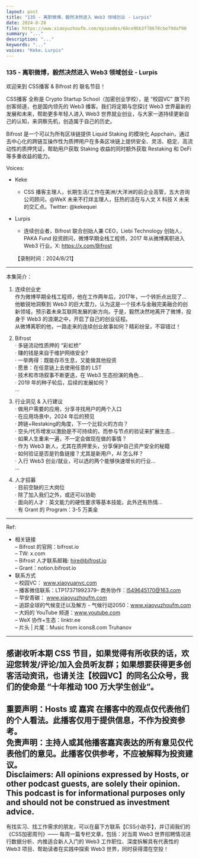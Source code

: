 ```yaml
---
layout: post
title: "135 - 离职微博，毅然决然进入 Web3 领域创业 - Lurpis"
date: 2024-8-28
file: https://www.xiaoyuzhoufm.com/episodes/66ce96b3f78678cbe79daf90
summary: "..."
description: "..."
keywords: "..."
voices: "Keke，Lurpis"
---
```


### 135 - 离职微博，毅然决然进入 Web3 领域创业 - Lurpis

欢迎来到 CSS播客 & Bifrost 的 联名节目！  

CSS播客 全称是 Crypto Startup School（加密创业学校），是 “校园VC” 旗下的创客频道，也是国内领先的 Web3 播客。我们将定期与您探讨 Web3 世界最新的发展和未来，帮助更多年轻人进入 Web3 世界就业创业，与大家一道持续更新自己的认知，来洞察先机，创造属于自己的历史。  

Bifrost 是一个可以为所有区块链提供 Liquid Staking 的模块化 Appchain，通过去中心化的跨链互操作性为质押用户在多条区块链上提供安全、灵活、稳定、高流动性的质押凭证，帮助用户获取 Staking 收益的同时额外获取 Restaking 和 DeFi 等多重收益的能力。  

Voices:  

- Keke  
  + CSS 播客主理人，长期生活/工作在美洲/大洋洲的前企业高管，五大咨询公司顾问，@WeX 未来不打烊主理人，狂热的活在与人文 X 科技 X 未来的交汇点。Twitter: @kekequei  

- Lurpis      
  + 连续创业者，Bifrost 联合创始人兼 CEO，Liebi Technology 创始人，PAKA Fund 投资顾问，微博早期全栈工程师，2017 年从微博离职进入 Web3 行业。X: https://x.com/Bifrost  

  【录制时间：2024/8/21】  
---------------------------------------------------  
本集简介：  
1. 连续创业史  
作为微博早期全栈工程师，他在工作两年后，2017年，一个转折点出现了...  
他敏锐地洞察到 Web3 的巨大潜力，认为这是一个技术与金融完美融合的创新领域，预示着未来互联网发展的新方向。于是，毅然决然地离开了微博，投身于 Web3 的浪潮之中，开启了自己的创业征程。  
从微博离职的他，一路走来的连续创业故事如何？精彩纷呈，不容错过！  

2. Bifrost  
· 多链流动性质押的 “彩虹桥”  
· 赚的钱是来自于维护网络安全?  
· 一举两得：既能存币生息，又能做其他投资  
· 愿景：在任意链上去使用任意的 LST  
· 技术和市场叙事不断更迭，在 Web3 生态扮演的角色...  
· 2019 年的种子轮后，后续的发展如何？  
...  

3. 行业洞见 & 入行建议  
· 做用户需要的应用，分享寻找用户的两个入口  
· 在应用场景中，2024 年后的预见  
· 跨链+Restaking的角度，下一个比较火的方向？  
· 空头/代币增发以激励是不可持续的，而参与节点的验证来扩展生态...  
· 如果人生重来一遍，不一定会做现在做的事情？  
· 作为 Web3 新人，尤其在质押里头，分享保护自己资产安全的秘籍  
· 如何验证是否是钓鱼链接？尤其是新用户，AI 怎么样？  
· 入行 Web3 创业/就业，可以选的两个能够快速增长的行业...  
...  

4. 人才招募  
· 目前空缺的三大岗位  
· 除了加入我们之外，或还可以协助  
· 面向的人才：英文能力的硬性要求等基本技能，此外还有热情...  
· 有 Grant 的 Program：3-5 万美金  
---------------------------------------------------  
Ref:  
  + 相关链接  
– Bifrost 的官网：bifrost.io  
– TW: x.com  
– Bifrost 人才联系邮箱:  hire@bifrost.io  
– Grant：notion.bifrost.io  
  + 联系方式  
– 校园VC： www.xiaoyuanvc.com  
– 播客微信联系：LTP17371992379– 商务协作：l549645170@163.com  
– 早安青碳： www.xiaoyuzhoufm.com  
– 追踪全球的气候变迁以及解方 - 气候行动2050：www.xiaoyuzhoufm.com  
– 大妈的 YouTube 频道：www.youtube.com  
– WeX 协作+生态：linktr.ee  
– 片头 | 片尾：Music from icons8.com Truhanov  
---------------------------------------------------  
感谢收听本期 CSS 节目，如果觉得有所收获的话，欢迎您转发/评论/加入会员听友群；如果想要获得更多创客活动资讯，也请关注【校园VC】的同名公众号，我们的使命是 “十年推动 100 万大学生创业”。  
---------------------------------------------------  
重要声明：Hosts 或 嘉宾 在播客中的观点仅代表他们的个人看法。此播客仅用于提供信息，不作为投资参考。   
免责声明：主持人或其他播客嘉宾表达的所有意见仅代表他们的意见。此播客仅供参考，不应被解释为投资建议。  
Disclaimers: All opinions expressed by Hosts, or other podcast guests, are solely their opinion. This podcast is for informational purposes only and should not be construed as investment advice.  
---------------------------------------------------  
有找实习、找工作需求的朋友，可以在最下方联系【CSS小助手】，并订阅我们的《CSS加密周刊》—— 每周一篇专栏文章，包括：对当周 Web3 世界招聘情况进行数据分析、内推适合新人入门的 Web3 工作职位、深度拆解具有代表性的 Web3 项目、帮助读者在实践中探索 Web3 世界，同时获得潜在空投！
